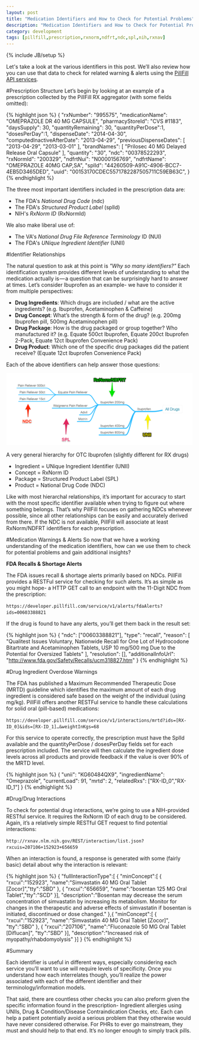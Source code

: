 ```yaml
---
layout: post
title: "Medication Identifiers and How to Check for Potential Problems"
description: "Medication Identifiers and How to Check for Potential Problems"
category: development
tags: [pillfill,prescription,rxnorm,ndfrt,ndc,spl,nih,rxnav]
---
```

{% include JB/setup %}

Let's take a look at the various identifiers in this post. We’ll also review how you can use that data to check for related warning & alerts using the [PillFill API services](https://developer.pillfill.com).

#Prescription Structure
Let’s begin by looking at an example of a prescription collected by the PillFill RX aggregator (with some fields omitted):

{% highlight json %}
{
  "rxNumber": "995575",
  "medicationName": "OMEPRAZOLE DR 40 MG CAPSULE",
  "pharmacyStoreId": "CVS #1183",
  "daysSupply": 30,
  "quantityRemaining": 30,
  "quantityPerDose":1,
  "dosesPerDay":1,
  "dispenseDate": "2014-04-30",
  "computedInactiveAfterDate": "2013-04-29",
  "previousDispenseDates": [
       "2013-04-29",
       "2013-03-01"
  ],
  "brandNames": [
       "Prilosec 40 MG Delayed Release Oral Capsule"
   ],
   "quantity": "30",
   "ndc": "00378522293",
   "rxNormId": "200329",
   "ndfrtNui": "N0000156769",
   "ndfrtName": "OMEPRAZOLE 40MG CAP,SA",
   "splId": "44260509-A91C-4906-BCC7-4EB5D3465DED",
   "uuid": "00153170CDEC5571782287505711C59EB63C",
}
{% endhighlight %}

The three most important identifiers included in the prescription data are:

* The FDA's *National Drug Code* (ndc)
* The FDA's *Structured Product Label* (splId)
* NIH's *RxNorm ID* (RxNormId)

We also make liberal use of: 

* The VA's *National Drug File Reference Terminology* ID  (NUI)
* The FDA's *UNique Ingredient Identifier* (UNII)


#Identifier Relationships

The natural question to ask at this point is *"Why so many identifiers?"* Each identification system provides different levels of understanding to what the medication actually is — a question that can be surprisingly hard to answer at times. Let’s consider Ibuprofen as an example- we have to consider it from multiple perspectives:

* **Drug Ingredients**: Which drugs are included / what are the active ingredients? (e.g. Ibuprofen, Acetaminophen & Caffeine)
* **Drug Concept**: What’s the strength & form of the drug? (e.g. 200mg Ibuprofen pill, 500mg Acetaminophen pill)
* **Drug Package**: How is the drug packaged or group together? Who manufactured it? (e.g. Equate 500ct Ibuprofen, Equate 200ct Ibuprofen 2-Pack, Equate 12ct Ibuprofen Convenience Pack)
* **Drug Product**: Which one of the specific drug packages did the patient receive? (Equate 12ct Ibuprofen Convenience Pack)

Each of the above identifiers can help answer those questions:

![](/img/drug-relationships.png)

A very general hierarchy for OTC Ibuprofen (slightly different for RX drugs)

* Ingredient = UNique Ingredient Identifier (UNII)
* Concept = RxNorm ID
* Package = Structured Product Label (SPL)
* Product = National Drug Code (NDC)

Like with most hierarchal relationships, it’s important for accuracy to start with the most specific identifier available when trying to figure out where something belongs. That’s why PillFill focuses on gathering NDCs whenever possible, since all other relationships can be easily and accurately derived from there. If the NDC is not available, PillFill will associate at least RxNorm/NDFRT identifiers for each prescription.

#Medication Warnings & Alerts
So now that we have a working understanding of the medication identifiers, how can we use them to check for potential problems and gain additional insights?

**FDA Recalls & Shortage Alerts**

The FDA issues recall & shortage alerts primarily based on NDCs. PillFill provides a RESTFul service for checking for such alerts. It’s as simple as you might hope- a HTTP GET call to an endpoint with the 11-Digit NDC from the prescription:

`https://developer.pillfill.com/service/v1/alerts/fdaAlerts?ids=00603388821`

If the drug is found to have any alerts, you’ll get them back in the result set:

{% highlight json %}
{ 
	"ndc": ["00603388821"], 
	"type": "recall", 
	"reason": [ "Qualitest Issues Voluntary, Nationwide Recall for One Lot of Hydrocodone Bitartrate and Acetaminophen Tablets, USP 10 mg/500 mg Due to the Potential for Oversized Tablets" ], 
	"resolution": [], 
	"additionalInfoUrl":  "http://www.fda.gov/Safety/Recalls/ucm318827.htm"
}
{% endhighlight %}

#Drug Ingredient Overdose Warnings

The FDA has published a Maximum Recommended Therapeutic Dose (MRTD) guideline which identifies the maximum amount of each drug ingredient is considered safe based on the weight of the individual (using mg/kg). PillFill offers another RESTFul service to handle these calculations for solid oral (pill-based) medications:

`https://developer.pillfill.com/service/v1/interactions/mrtd?ids=[RX-ID_0]&ids=[RX-ID_1]…&weightInKgs=68`

For this service to operate correctly, the prescription must have the SplId available and the quantityPerDose / dosesPerDay fields set for each prescription included. The service will then calculate the ingredient dose levels across all products and provide feedback if the value is over 90% of the MRTD level.

{% highlight json %}
{
     "unii": "KG60484QX9",
     "ingredientName": "Omeprazole",
     "currentLoad": 91,
     "mrtd": 2,
     "relatedRxs": ["RX-ID_0","RX-ID_1"]
}
{% endhighlight %}

#Drug/Drug Interactions

To check for potential drug interactions, we’re going to use a NIH-provided RESTful service. It requires the RxNorm ID of each drug to be considered. Again, it’s a relatively simple RESTful GET request to find potential interactions:

`http://rxnav.nlm.nih.gov/REST/interaction/list.json?rxcuis=207106+152923+656659`

When an interaction is found, a response is generated with some (fairly basic) detail about why the interaction is relevant:

{% highlight json %}
{
	"fullInteractionType":[
	{
		"minConcept":[
		{
			"rxcui":"152923",
			"name":"Simvastatin 40 MG Oral Tablet [Zocor]","tty":"SBD"
		},
		{
			"rxcui":"656659",
			"name":"bosentan 125 MG Oral Tablet","tty":"SCD"
		}],
		"description":"Bosentan may decrease the serum concentration of simvastatin by increasing its metabolism. Monitor for changes in the therapeutic and adverse effects of simvastatin if bosentan is initiated, discontinued or dose changed."
	},{
		"minConcept":[
		{
			"rxcui":"152923",
			"name":"Simvastatin 40 MG Oral Tablet [Zocor]",
			"tty":"SBD"
		},
		{
			"rxcui":"207106",
			"name":"Fluconazole 50 MG Oral Tablet [Diflucan]",
			"tty":"SBD"
		}],
		"description":"Increased risk of myopathy/rhabdomyolysis"
	}]
}
{% endhighlight %}

#Summary

Each identifier is useful in different ways, especially considering each service you’ll want to use will require levels of specificity. Once you understand how each interrelates though, you’ll realize the power associated with each of the different identifier and their terminology/information models.

That said, there are countless other checks you can also preform given the specific information found in the prescription- Ingredient allergies using UNIIs, Drug & Condition/Disease Contraindication Checks, etc. Each can help a patient potentially avoid a serious problem that they otherwise would have never considered otherwise. For PHRs to ever go mainstream, they must and should help to that end. It’s no longer enough to simply track pills.